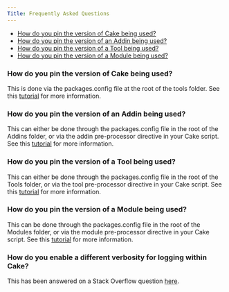 ```yaml
---
Title: Frequently Asked Questions
---
```


[//]: # (TOC Begin)
* [How do you pin the version of Cake being used?](#how-do-you-pin-the-version-of-cake-being-used)
* [How do you pin the version of an Addin being used?](#how-do-you-pin-the-version-of-an-addin-being-used)
* [How do you pin the version of a Tool being used?](#how-do-you-pin-the-version-of-a-tool-being-used)
* [How do you pin the version of a Module being used?](#how-do-you-pin-the-version-of-a-module-being-used)

[//]: # (TOC End)


### How do you pin the version of Cake being used?

This is done via the packages.config file at the root of the tools folder.  See this [tutorial](https://cakebuild.net/docs/tutorials/pinning-cake-version) for more information.

### How do you pin the version of an Addin being used?

This can either be done through the packages.config file in the root of the Addins folder, or via the addin pre-processor directive in your Cake script.  See this [tutorial](https://cakebuild.net/docs/tutorials/pinning-cake-version) for more information.

### How do you pin the version of a Tool being used?

This can either be done through the packages.config file in the root of the Tools folder, or via the tool pre-processor directive in your Cake script.  See this [tutorial](https://cakebuild.net/docs/tutorials/pinning-cake-version) for more information.

### How do you pin the version of a Module being used?

This can be done through the packages.config file in the root of the Modules folder, or via the module pre-processor directive in your Cake script.  See this [tutorial](https://cakebuild.net/docs/tutorials/pinning-cake-version) for more information.

### How do you enable a different verbosity for logging within Cake?

This has been answered on a Stack Overflow question [here](https://stackoverflow.com/questions/38658660).
